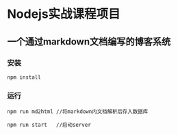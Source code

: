 # Nodejs实战课程项目

## 一个通过markdown文档编写的博客系统

### 安装

```
npm install
```

### 运行

```
npm run md2html //将markdown内文档解析后存入数据库

npm run start   //启动server
```

